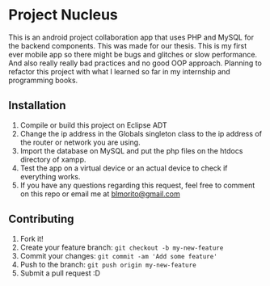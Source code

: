 # Project Nucleus

This is an android project collaboration app that uses PHP and MySQL
for the backend components. This was made for our thesis.
This is my first ever mobile app so there might be bugs and glitches
or slow performance. And also really really bad practices and no good OOP approach.
Planning to refactor this project with what I learned so far in my internship and
programming books.

## Installation

1. Compile or build this project on Eclipse ADT
2. Change the ip address in the Globals singleton class to the ip address of the router or
  network you are using.
3. Import the database on MySQL and put the php files on the htdocs directory of xampp.
4. Test the app on a virtual device or an actual device to check if everything works.
5. If you have any questions regarding this request, feel free to comment on this repo
   or email me at blmorito@gmail.com

## Contributing

1. Fork it!
2. Create your feature branch: `git checkout -b my-new-feature`
3. Commit your changes: `git commit -am 'Add some feature'`
4. Push to the branch: `git push origin my-new-feature`
5. Submit a pull request :D

